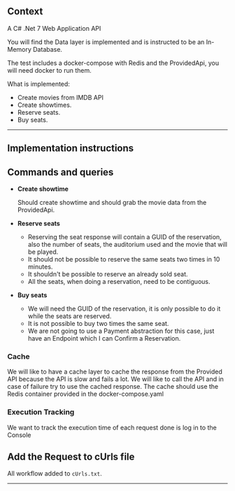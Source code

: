 
## Context

A  C# .Net 7  Web Application API

You will find the Data layer is implemented and is instructed to be an In-Memory Database. 

The test includes a docker-compose with Redis and the ProvidedApi, you will need docker to run them.

What is implemented:
- Create movies from IMDB API
- Create showtimes.
- Reserve seats.
- Buy seats.

---

## Implementation instructions


## Commands and queries

- **Create showtime**
    
    Should create showtime and should grab the movie data from the ProvidedApi.
    
- **Reserve seats**
    - Reserving the seat response will contain a GUID of the reservation, also the number of seats, the auditorium used and the movie that will be played.
    - It should not be possible to reserve the same seats two times in 10 minutes.
    - It shouldn't be possible to reserve an already sold seat.
    - All the seats, when doing a reservation, need to be contiguous.
- **Buy seats**
    - We will need the GUID of the reservation, it is only possible to do it while the seats are reserved.
    - It is not possible to buy two times the same seat.
    - We are not going to use a Payment abstraction for this case, just have an Endpoint which I can Confirm a Reservation.
    

### Cache

We will like to have a cache layer to cache the response from the Provided API because the API is slow and fails a lot. We will like to call the API and in case of failure try to use the cached response. The cache should use the Redis container provided in the docker-compose.yaml

### Execution Tracking

We want to track the execution time of each request done is log in to the Console

## Add the Request to cUrls file

All workflow added to `cUrls.txt`.


---

